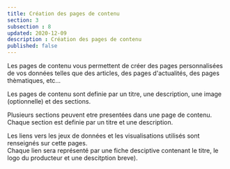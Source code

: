 ```yaml
---
title: Création des pages de contenu
section: 3
subsection : 8
updated: 2020-12-09
description : Création des pages de contenu
published: false
---
```

Les pages de contenu vous permettent de créer des pages personnalisées de vos données telles que des articles, des pages d'actualités, des pages thèmatiques, etc...

Les pages de contenu sont definie par un titre, une description, une image (optionnelle) et des sections.

Plusieurs sections peuvent etre presentées dans une page de contenu. Chaque section est definie par un titre et une description.

Les liens vers les jeux de données et les visualisations utilisés sont renseignés sur cette pages.  
Chaque lien sera représenté par une fiche desciptive contenant le titre, le logo du producteur et une descitption breve).
